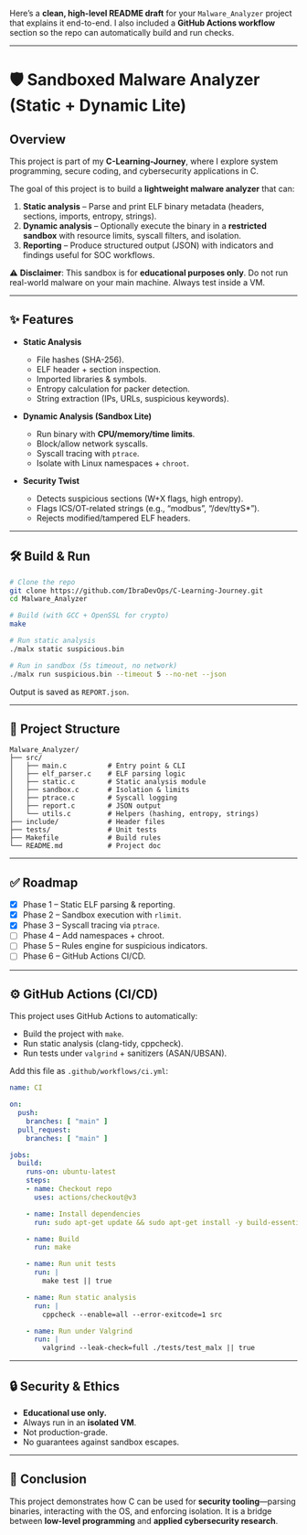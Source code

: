 Here’s a **clean, high-level README draft** for your `Malware_Analyzer` project that explains it end-to-end. I also included a **GitHub Actions workflow** section so the repo can automatically build and run checks.

---

# 🛡️ Sandboxed Malware Analyzer (Static + Dynamic Lite)

## Overview

This project is part of my **C-Learning-Journey**, where I explore system programming, secure coding, and cybersecurity applications in C.

The goal of this project is to build a **lightweight malware analyzer** that can:

1. **Static analysis** – Parse and print ELF binary metadata (headers, sections, imports, entropy, strings).
2. **Dynamic analysis** – Optionally execute the binary in a **restricted sandbox** with resource limits, syscall filters, and isolation.
3. **Reporting** – Produce structured output (JSON) with indicators and findings useful for SOC workflows.

⚠️ **Disclaimer**: This sandbox is for **educational purposes only**. Do not run real-world malware on your main machine. Always test inside a VM.

---

## ✨ Features

* **Static Analysis**

  * File hashes (SHA-256).
  * ELF header + section inspection.
  * Imported libraries & symbols.
  * Entropy calculation for packer detection.
  * String extraction (IPs, URLs, suspicious keywords).

* **Dynamic Analysis (Sandbox Lite)**

  * Run binary with **CPU/memory/time limits**.
  * Block/allow network syscalls.
  * Syscall tracing with `ptrace`.
  * Isolate with Linux namespaces + `chroot`.

* **Security Twist**

  * Detects suspicious sections (W+X flags, high entropy).
  * Flags ICS/OT-related strings (e.g., “modbus”, “/dev/ttyS*”).
  * Rejects modified/tampered ELF headers.

---

## 🛠️ Build & Run

```bash
# Clone the repo
git clone https://github.com/IbraDevOps/C-Learning-Journey.git
cd Malware_Analyzer

# Build (with GCC + OpenSSL for crypto)
make

# Run static analysis
./malx static suspicious.bin

# Run in sandbox (5s timeout, no network)
./malx run suspicious.bin --timeout 5 --no-net --json
```

Output is saved as `REPORT.json`.

---

## 📂 Project Structure

```
Malware_Analyzer/
├── src/
│   ├── main.c          # Entry point & CLI
│   ├── elf_parser.c    # ELF parsing logic
│   ├── static.c        # Static analysis module
│   ├── sandbox.c       # Isolation & limits
│   ├── ptrace.c        # Syscall logging
│   ├── report.c        # JSON output
│   └── utils.c         # Helpers (hashing, entropy, strings)
├── include/            # Header files
├── tests/              # Unit tests
├── Makefile            # Build rules
└── README.md           # Project doc
```

---

## ✅ Roadmap

* [x] Phase 1 – Static ELF parsing & reporting.
* [x] Phase 2 – Sandbox execution with `rlimit`.
* [x] Phase 3 – Syscall tracing via `ptrace`.
* [ ] Phase 4 – Add namespaces + chroot.
* [ ] Phase 5 – Rules engine for suspicious indicators.
* [ ] Phase 6 – GitHub Actions CI/CD.

---

## ⚙️ GitHub Actions (CI/CD)

This project uses GitHub Actions to automatically:

* Build the project with `make`.
* Run static analysis (clang-tidy, cppcheck).
* Run tests under `valgrind` + sanitizers (ASAN/UBSAN).

Add this file as `.github/workflows/ci.yml`:

```yaml
name: CI

on:
  push:
    branches: [ "main" ]
  pull_request:
    branches: [ "main" ]

jobs:
  build:
    runs-on: ubuntu-latest
    steps:
    - name: Checkout repo
      uses: actions/checkout@v3

    - name: Install dependencies
      run: sudo apt-get update && sudo apt-get install -y build-essential valgrind cppcheck clang

    - name: Build
      run: make

    - name: Run unit tests
      run: |
        make test || true

    - name: Run static analysis
      run: |
        cppcheck --enable=all --error-exitcode=1 src

    - name: Run under Valgrind
      run: |
        valgrind --leak-check=full ./tests/test_malx || true
```

---

## 🔒 Security & Ethics

* **Educational use only.**
* Always run in an **isolated VM**.
* Not production-grade.
* No guarantees against sandbox escapes.

---

## 📌 Conclusion

This project demonstrates how C can be used for **security tooling**—parsing binaries, interacting with the OS, and enforcing isolation. It is a bridge between **low-level programming** and **applied cybersecurity research**.



